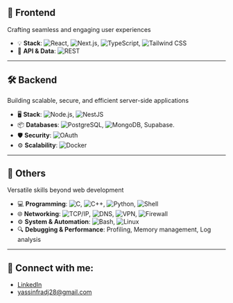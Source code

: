 
## 🚀 Frontend

Crafting seamless and engaging user experiences

- 💡 **Stack**: ![React](https://img.shields.io/badge/-React-61DAFB?style=flat&logo=react&logoColor=white), ![Next.js](https://img.shields.io/badge/-Next.js-000000?style=flat&logo=next.js&logoColor=white), ![TypeScript](https://img.shields.io/badge/-TypeScript-3178C6?style=flat&logo=typescript&logoColor=white), ![Tailwind CSS](https://img.shields.io/badge/-Tailwind%20CSS-38B2AC?style=flat&logo=tailwindcss&logoColor=white)
- 🔗 **API & Data**: ![REST](https://img.shields.io/badge/-REST-25D366?style=flat&logo=api&logoColor=white)

---

## 🛠 Backend

Building scalable, secure, and efficient server-side applications

- 🖥 **Stack**: ![Node.js](https://img.shields.io/badge/-Node.js-339933?style=flat&logo=node.js&logoColor=white), ![NestJS](https://img.shields.io/badge/-NestJS-E0234E?style=flat&logo=nestjs&logoColor=white)
- 📦 **Databases**: ![PostgreSQL](https://img.shields.io/badge/-PostgreSQL-4169E1?style=flat&logo=postgresql&logoColor=white),  ![MongoDB](https://img.shields.io/badge/-MongoDB-47A248?style=flat&logo=mongodb&logoColor=white), Supabase.
- 🛡 **Security**: ![OAuth](https://img.shields.io/badge/-OAuth-000000?)
- ⚙️ **Scalability**: ![Docker](https://img.shields.io/badge/-Docker-2496ED?style=flat&logo=docker&logoColor=white)

---

## 🧩 Others

Versatile skills beyond web development

- 💻 **Programming**: ![C](https://img.shields.io/badge/-C-A8B9CC?style=flat&logo=c&logoColor=white), ![C++](https://img.shields.io/badge/-C%2B%2B-00599C?style=flat&logo=cplusplus&logoColor=white), ![Python](https://img.shields.io/badge/-Python-3776AB?style=flat&logo=python&logoColor=white), ![Shell](https://img.shields.io/badge/-Shell%20Scripting-4EAA25?style=flat&logo=gnu-bash&logoColor=white)
- 🌐 **Networking**: ![TCP/IP](https://img.shields.io/badge/-TCP%2FIP-000000?style=flat&logo=tcp&logoColor=white), ![DNS](https://img.shields.io/badge/-DNS-000000?style=flat&logo=dns&logoColor=white), ![VPN](https://img.shields.io/badge/-VPN-000000?style=flat&logo=wireguard&logoColor=white), ![Firewall](https://img.shields.io/badge/-Firewall-000000?style=flat&logo=firewall&logoColor=white)
- ⚙️ **System & Automation**: ![Bash](https://img.shields.io/badge/-Bash-4EAA25?style=flat&logo=gnu-bash&logoColor=white), ![Linux](https://img.shields.io/badge/-Linux-FCC624?style=flat&logo=linux&logoColor=black)
- 🔍 **Debugging & Performance**: Profiling, Memory management, Log analysis

---

## 💼 Connect with me:
- [LinkedIn](https://www.linkedin.com/in/yassin-fradj-3460042a1)
- yassinfradj28@gmail.com
